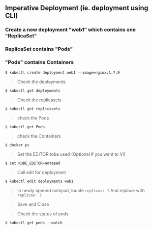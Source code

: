 ## Imperative Deployment (ie. deployment using CLI)

### Create a new deployment "web1" which contains one "ReplicaSet" 
### ReplicaSet contains "Pods"
### "Pods" contains Containers
```
$ kubectl create deployment web1 --image=nginx:1.7.9   
```

> Check the deployments 

    $ kubectl get deployments


> Check the replicasets

    $ kubectl get replicasets
    

> check the Pods

    $ kubectl get Pods


> check the Containers

    $ docker ps 


> Set the EDITOR tobe used (Optional if you want to VI)

    $ set KUBE_EDITOR=notepad

> Call edit for deployment

    $ kubectl edit deployments web1

> In newly opened notepad, locate 
    `replicas: 1`
  And replace with
    `replicas: 3`

> Save and Close

> Check the status of pods

    $ kubectl get pods --watch
